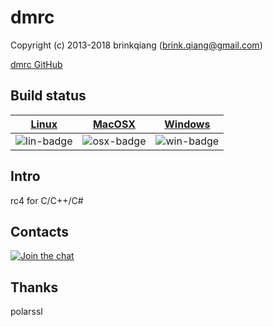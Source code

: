 # dmrc

Copyright (c) 2013-2018 brinkqiang (brink.qiang@gmail.com)

[dmrc GitHub](https://github.com/brinkqiang/dmrc)

## Build status
| [Linux][lin-link] | [MacOSX][osx-link] | [Windows][win-link] |
| :---------------: | :----------------: | :-----------------: |
| ![lin-badge]      | ![osx-badge]       | ![win-badge]        |

[lin-badge]: https://travis-ci.org/brinkqiang/dmrc.svg?branch=master "Travis build status"
[lin-link]:  https://travis-ci.org/brinkqiang/dmrc "Travis build status"
[osx-badge]: https://travis-ci.org/brinkqiang/dmrc.svg?branch=master "Travis build status"
[osx-link]:  https://travis-ci.org/brinkqiang/dmrc "Travis build status"
[win-badge]: https://ci.appveyor.com/api/projects/status/github/brinkqiang/dmrc?branch=master&svg=true "AppVeyor build status"
[win-link]:  https://ci.appveyor.com/project/brinkqiang/dmrc "AppVeyor build status"

## Intro
rc4 for C/C++/C#

## Contacts
[![Join the chat](https://badges.gitter.im/brinkqiang/dmrc/Lobby.svg)](https://gitter.im/brinkqiang/dmrc)

## Thanks
polarssl